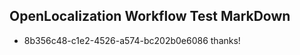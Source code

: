 ## OpenLocalization Workflow Test MarkDown
* 8b356c48-c1e2-4526-a574-bc202b0e6086 thanks!

<!--HONumber=Sep16_HO1-->


